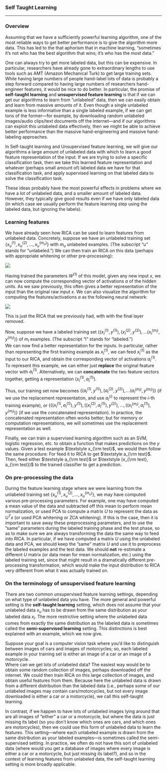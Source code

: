 

### Self Taught Learning

---

### Overview

Assuming that we have a sufficiently powerful learning algorithm, one of the most reliable ways to get better performance is to give the algorithm more data. This has led to the that aphorism that in machine learning, “sometimes it’s not who has the best algorithm that wins; it’s who has the most data.”

One can always try to get more labeled data, but this can be expensive. In particular, researchers have already gone to extraordinary lengths to use tools such as AMT (Amazon Mechanical Turk) to get large training sets. While having large numbers of people hand-label lots of data is probably a step forward compared to having large numbers of researchers hand-engineer features, it would be nice to do better. In particular, the promise of **self-taught learning** and **unsupervised feature learning** is that if we can get our algorithms to learn from ”unlabeled” data, then we can easily obtain and learn from massive amounts of it. Even though a single unlabeled example is less informative than a single labeled example, if we can get tons of the former—for example, by downloading random unlabeled images/audio clips/text documents off the internet—and if our algorithms can exploit this unlabeled data effectively, then we might be able to achieve better performance than the massive hand-engineering and massive hand-labeling approaches.

In Self-taught learning and Unsupervised feature learning, we will give our algorithms a large amount of unlabeled data with which to learn a good feature representation of the input. If we are trying to solve a specific classification task, then we take this learned feature representation and whatever (perhaps small amount of) labeled data we have for that classification task, and apply supervised learning on that labeled data to solve the classification task.

These ideas probably have the most powerful effects in problems where we have a lot of unlabeled data, and a smaller amount of labeled data. However, they typically give good results even if we have only labeled data (in which case we usually perform the feature learning step using the labeled data, but ignoring the labels).

### Learning features

We have already seen how RICA can be used to learn features from unlabeled data. Concretely, suppose we have an unlabeled training set $\textstyle \{ x_u^{(1)}, x_u^{(2)}, \ldots, x_u^{(m_u)}\}$ with $\textstyle m_u$ unlabeled examples. (The subscript “u” stands for “unlabeled.”) We can then train an RICA on this data (perhaps with appropriate whitening or other pre-processing):

![](/wayback-mooc/stanford-ufldl/tutorial/images/STL_SparseAE.png)

Having trained the parameters $\textstyle W^{(1)}$ of this model, given any new input $\textstyle x$, we can now compute the corresponding vector of activations $\textstyle a$ of the hidden units. As we saw previously, this often gives a better representation of the input than the original raw input $\textstyle x$. We can also visualize the algorithm for computing the features/activations $\textstyle a$ as the following neural network:

![](/wayback-mooc/stanford-ufldl/tutorial/images/STL_SparseAE_Features.png)

This is just the RICA that we previously had, with with the final layer removed.

Now, suppose we have a labeled training set $\textstyle \{ (x_l^{(1)}, y^{(1)}),
(x_l^{(2)}, y^{(2)}), \ldots (x_l^{(m_l)}, y^{(m_l)}) \}$ 
of $\textstyle m_l$ examples. (The subscript “l” stands for “labeled.”)  
We can now find a better representation for the inputs. In particular, rather than representing the first training example as $\textstyle x_l^{(1)}$, we can feed $\textstyle x_l^{(1)}$ as the input to our RICA, and obtain the corresponding vector of activations $\textstyle a_l^{(1)}$. To represent this example, we can either just **replace** the original feature vector with $\textstyle a_l^{(1)}$. Alternatively, we can **concatenate** the two feature vectors together, getting a representation $\textstyle (x_l^{(1)}, a_l^{(1)})$.

Thus, our training set now becomes $\textstyle \{ (a_l^{(1)}, y^{(1)}),
(a_l^{(2)}, y^{(2)}), \ldots (a_l^{(m_l)}, y^{(m_l)}) \}$ (if we use the replacement representation, and use $\textstyle a_l^{(i)}$ to represent the $\textstyle i$-th training example), or $\textstyle \{ ((x_l^{(1)},
a_l^{(1)}), y^{(1)}), ((x_l^{(2)}, a_l^{(1)}), y^{(2)}), \ldots, ((x_l^{(m_l)},
a_l^{(1)}), y^{(m_l)}) \}$ (if we use the concatenated representation). In practice, the concatenated representation often works better; but for memory or computation representations, we will sometimes use the replacement representation as well.

Finally, we can train a supervised learning algorithm such as an SVM, logistic regression, etc. to obtain a function that makes predictions on the $\textstyle y$ values. Given a test example $\textstyle x_{\rm test}$, we would then follow the same procedure: For feed it to RICA to get $\textstyle a_{\rm test}$. Then, feed either $\textstyle a_{\rm test}$ or $\textstyle (x_{\rm test}, a_{\rm test})$ to the trained classifier to get a prediction.

### On pre-processing the data

During the feature learning stage where we were learning from the unlabeled training set $\textstyle \{ x_u^{(1)}, x_u^{(2)}, \ldots, x_u^{(m_u)}\}$, we may have computed various pre-processing parameters. For example, one may have computed a mean value of the data and subtracted off this mean to perform mean normalization, or used PCA to compute a matrix $\textstyle U$ to represent the data as $\textstyle U^Tx$ (or used PCA whitening or ZCA whitening). If this is the case, then it is important to save away these preprocessing parameters, and to use the ”same” parameters during the labeled training phase and the test phase, so as to make sure we are always transforming the data the same way to feed into RICA. In particular, if we have computed a matrix $\textstyle U$ using the unlabeled data and PCA, we should keep the ”same” matrix $\textstyle U$ and use it to preprocess the labeled examples and the test data. We should **not** re-estimate a different $\textstyle U$ matrix (or data mean for mean normalization, etc.) using the labeled training set, since that might result in a dramatically different pre-processing transformation, which would make the input distribution to RICA very different from what it was actually trained on.

### On the terminology of unsupervised feature learning

There are two common unsupervised feature learning settings, depending on what type of unlabeled data you have. The more general and powerful setting is the **self-taught learning** setting, which does not assume that your unlabeled data $x_u$ has to be drawn from the same distribution as your labeled data $x_l$. The more restrictive setting where the unlabeled data comes from exactly the same distribution as the labeled data is sometimes called the **semi-supervised learning** setting. This distinctions is best explained with an example, which we now give.

Suppose your goal is a computer vision task where you’d like to distinguish between images of cars and images of motorcycles; so, each labeled example in your training set is either an image of a car or an image of a motorcycle.  
Where can we get lots of unlabeled data? The easiest way would be to obtain some random collection of images, perhaps downloaded off the internet. We could then train RICA on this large collection of images, and obtain useful features from them. Because here the unlabeled data is drawn from a different distribution than the labeled data (i.e., perhaps some of our unlabeled images may contain cars/motorcycles, but not every image downloaded is either a car or a motorcycle), we call this self-taught learning.

In contrast, if we happen to have lots of unlabeled images lying around that are all images of ”either” a car or a motorcycle, but where the data is just missing its label (so you don’t know which ones are cars, and which ones are motorcycles), then we could use this form of unlabeled data to learn the features. This setting—where each unlabeled example is drawn from the same distribution as your labeled examples—is sometimes called the semi-supervised setting. In practice, we often do not have this sort of unlabeled data (where would you get a database of images where every image is either a car or a motorcycle, but just missing its label?), and so in the context of learning features from unlabeled data, the self-taught learning setting is more broadly applicable.
